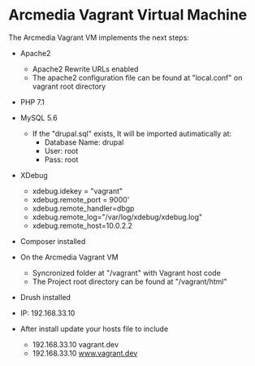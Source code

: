 # Arcmedia Vagrant Virtual Machine

The Arcmedia Vagrant VM implements the next steps:
* Apache2
    * Apache2 Rewrite URLs enabled
    * The apache2 configuration file can be found at "local.conf" on vagrant root directory
* PHP 7.1
* MySQL 5.6
    * If the "drupal.sql" exists, It will be imported autimatically at:
       * Database Name: drupal
       * User: root
       * Pass: root
* XDebug
    * xdebug.idekey = "vagrant"
    * xdebug.remote_port = 9000'
    * xdebug.remote_handler=dbgp
    * xdebug.remote_log="/var/log/xdebug/xdebug.log"
    * xdebug.remote_host=10.0.2.2
* Composer installed
* On the Arcmedia Vagrant VM
    * Syncronized folder at "/vagrant" with Vagrant host code
    * The Project root directory can be found at "/vagrant/html"
    
* Drush installed
* IP: 192.168.33.10
* After install update your hosts file to include 
    * 192.168.33.10 vagrant.dev 
    * 192.168.33.10 www.vagrant.dev